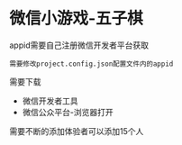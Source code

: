 # 微信小游戏-五子棋
appid需要自己注册微信开发者平台获取
```
需要修改project.config.json配置文件内的appid
```
需要下载
- 微信开发者工具
- 微信公众平台-浏览器打开

需要不断的添加体验者可以添加15个人

